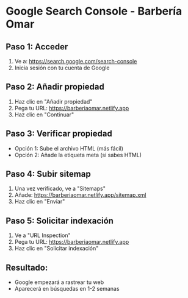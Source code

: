 # Google Search Console - Barbería Omar

## Paso 1: Acceder
1. Ve a: https://search.google.com/search-console
2. Inicia sesión con tu cuenta de Google

## Paso 2: Añadir propiedad
1. Haz clic en "Añadir propiedad"
2. Pega tu URL: https://barberiaomar.netlify.app
3. Haz clic en "Continuar"

## Paso 3: Verificar propiedad
- Opción 1: Sube el archivo HTML (más fácil)
- Opción 2: Añade la etiqueta meta (si sabes HTML)

## Paso 4: Subir sitemap
1. Una vez verificado, ve a "Sitemaps"
2. Añade: https://barberiaomar.netlify.app/sitemap.xml
3. Haz clic en "Enviar"

## Paso 5: Solicitar indexación
1. Ve a "URL Inspection"
2. Pega tu URL: https://barberiaomar.netlify.app
3. Haz clic en "Solicitar indexación"

## Resultado:
- Google empezará a rastrear tu web
- Aparecerá en búsquedas en 1-2 semanas 